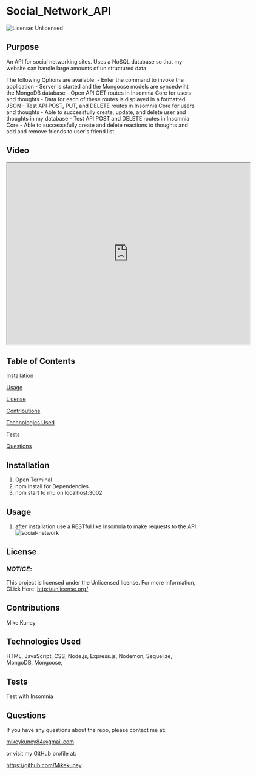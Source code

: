 # Social_Network_API

![License: Unlicensed](https://img.shields.io/badge/License-Unlicensed-blue.svg)

## **Purpose**
An API for social networking sites. Uses a NoSQL database so that my website can handle large amounts of un structured data. 

The following Options are available:
    - Enter the command to invoke the application
    - Server is started and the Mongoose models are syncedwiht the MongoDB database
    - Open API GET routes in Insomnia Core for users and thoughts
    - Data for each of these routes is displayed in a formatted JSON
    - Test API POST, PUT, and DELETE routes in Insomnia Core for users and thoughts
    - Able to successfully create, update, and delete user and thoughts in my database
    - Test API POST and DELETE routes in Insomnia Core
    - Able to successsfully create and delete reactions to thoughts and add and remove friends to user's friend list
## **Video**

<iframe src="https://drive.google.com/file/d/1Q26mbeEX7wTRdm2L8Koq8wtmaUApMIOZ/preview" width="640" height="480"></iframe>

## **Table of Contents**
<a href="#installation">Installation</a> 

<a href="#usage">Usage</a> 

<a href="userLicense">License</a> 

<a href="#contributions">Contributions</a>

<a href="#technologies">Technologies Used</a>

<a href="#tests">Tests</a> 

<a href="questions">Questions</a> 


## <h2 id="installation">**Installation**</h2>
1. Open Terminal
2. npm install for Dependencies
3. npm start to rnu on localhost:3002


## <h2 id="usage">**Usage**</h2>
1. after installation use a RESTful like Insomnia to make requests to the API
![social-network](https://user-images.githubusercontent.com/96913841/177425559-e08e9b09-deca-4fff-abe6-fc9812f16d04.png)


## <h2 id="userLicense">**License**</h2>
### <em>NOTICE</em>:
This project is licensed under the Unlicensed license.
For more information, CLick Here:
http://unlicense.org/


## <h2 id="contributions">**Contributions**</h2>
Mike Kuney

## <h2 id="technologies">**Technologies Used**</h2>
HTML, JavaScript, CSS, Node.js, Express.js, Nodemon, Sequelize, MongoDB, Mongoose,
## <h2 id="tests">**Tests**</h2>
Test with Insomnia

## <h2 id="questions">**Questions**</h2>
If you have any questions about the repo, please contact me at: 

mikeykuney84@gmail.com 

or visit my GitHub profile at: 

https://github.com/Mikekuney